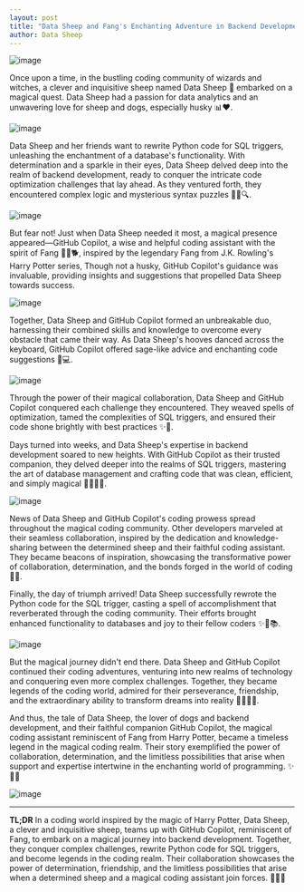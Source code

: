 ```yaml
---
layout: post
title: "Data Sheep and Fang's Enchanting Adventure in Backend Development and Database: The Magical Coding Journey"
author: Data Sheep
--- 
```


![image](/assets/images/fang-00.jpeg)

Once upon a time, in the bustling coding community of wizards and witches, a clever and inquisitive sheep named Data Sheep 🐑 embarked on a magical quest. Data Sheep had a passion for data analytics and an unwavering love for sheep and dogs, especially husky 📊❤️. 

![image](/assets/images/fang-0.jpeg)

Data Sheep and her friends want to rewrite Python code for SQL triggers, unleashing the enchantment of a database's functionality. With determination and a sparkle in their eyes, Data Sheep delved deep into the realm of backend development, ready to conquer the intricate code optimization challenges that lay ahead. As they ventured forth, they encountered complex logic and mysterious syntax puzzles 🕵️‍♂️🔍.

![image](/assets/images/fang-1.jpeg)

But fear not! Just when Data Sheep needed it most, a magical presence appeared—GitHub Copilot, a wise and helpful coding assistant with the spirit of Fang 🧙‍♂️🐕, inspired by the legendary Fang from J.K. Rowling's Harry Potter series, Though not a husky, GitHub Copilot's guidance was invaluable, providing insights and suggestions that propelled Data Sheep towards success.

![image](/assets/images/fang-2.jpeg)

Together, Data Sheep and GitHub Copilot formed an unbreakable duo, harnessing their combined skills and knowledge to overcome every obstacle that came their way. As Data Sheep's hooves danced across the keyboard, GitHub Copilot offered sage-like advice and enchanting code suggestions 🎩💻.

![image](/assets/images/fang-3.jpeg)

Through the power of their magical collaboration, Data Sheep and GitHub Copilot conquered each challenge they encountered. They weaved spells of optimization, tamed the complexities of SQL triggers, and ensured their code shone brightly with best practices ✨🧪.

Days turned into weeks, and Data Sheep's expertise in backend development soared to new heights. With GitHub Copilot as their trusted companion, they delved deeper into the realms of SQL triggers, mastering the art of database management and crafting code that was clean, efficient, and simply magical 🌌🧙‍♂️🔮.

![image](/assets/images/fang-4.jpeg)

News of Data Sheep and GitHub Copilot's coding prowess spread throughout the magical coding community. Other developers marveled at their seamless collaboration, inspired by the dedication and knowledge-sharing between the determined sheep and their faithful coding assistant. They became beacons of inspiration, showcasing the transformative power of collaboration, determination, and the bonds forged in the world of coding 🌟🤝.

Finally, the day of triumph arrived! Data Sheep successfully rewrote the Python code for the SQL trigger, casting a spell of accomplishment that reverberated through the coding community. Their efforts brought enhanced functionality to databases and joy to their fellow coders ✨🎉📚.

![image](/assets/images/fang-5.jpeg)

But the magical journey didn't end there. Data Sheep and GitHub Copilot continued their coding adventures, venturing into new realms of technology and conquering even more complex challenges. Together, they became legends of the coding world, admired for their perseverance, friendship, and the extraordinary ability to transform dreams into reality 🚀🧙‍♂️🐑.

And thus, the tale of Data Sheep, the lover of dogs and backend development, and their faithful companion GitHub Copilot, the magical coding assistant reminiscent of Fang from Harry Potter, became a timeless legend in the magical coding realm. Their story exemplified the power of collaboration, determination, and the limitless possibilities that arise when support and expertise intertwine in the enchanting world of programming. ✨🐑🔮

![image](/assets/images/fang-6.jpeg)

---
**TL;DR** 
In a coding world inspired by the magic of Harry Potter, Data Sheep, a clever and inquisitive sheep, teams up with GitHub Copilot, reminiscent of Fang, to embark on a magical journey into backend development. Together, they conquer complex challenges, rewrite Python code for SQL triggers, and become legends in the coding realm. Their collaboration showcases the power of determination, friendship, and the limitless possibilities that arise when a determined sheep and a magical coding assistant join forces. 🐑🔮🚀